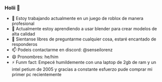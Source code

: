 ### Holii 👋

- 🔭 Estoy trabajando actualmente en un juego de roblox de manera profesional
- 🌱 Actualmente estoy aprendiendo a usar blender para crear modelos de alta calidad
- 💬 Sientanse libres de preguntarme cualquier cosa, estaré encantado de responderos
- 📫 Podeis contactarme en discord: @senseilorenz
- 😄 Pronombres: he/him
- ⚡ Funm fact: Empecé humildemente con una laptop de 2gb de ram y un intel petium de 2005 y gracias a constante esfuerzo pude comprar mi primer pc recientemente
